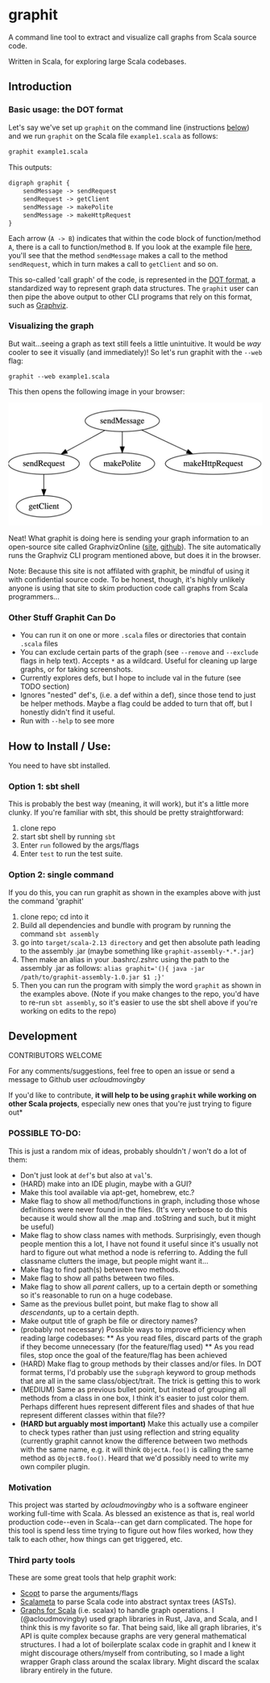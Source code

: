 # graphit
A command line tool to extract and visualize call graphs from Scala source code. 

Written in Scala, for exploring large Scala codebases.

## Introduction

### Basic usage: the DOT format
Let's say we've set up `graphit` on the command line (instructions [below](https://github.com/acloudmovingby/graphit/edit/main/README.md#how-to-install--use)) and we run `graphit` on the Scala file `example1.scala` as follows:
```sh
graphit example1.scala
```
This outputs:
```
digraph graphit {
	sendMessage -> sendRequest
	sendRequest -> getClient
	sendMessage -> makePolite
	sendMessage -> makeHttpRequest
}
```
Each arrow (`A -> B`) indicates that within the code block of function/method `A`, there is a call to function/method `B`. If you look at the example file [here](https://github.com/acloudmovingby/graphit/blob/main/examples/example1.scala), you'll see that the method `sendMessage` makes a call to the method `sendRequest`, which in turn makes a call to `getClient` and so on. 

This so-called 'call graph' of the code, is represented in the [DOT format](https://en.wikipedia.org/wiki/DOT_graph_description_language), a standardized way to represent graph data structures. The `graphit` user can then pipe the above output to other CLI programs that rely on this format, such as [Graphviz](https://graphviz.org/). 

### Visualizing the graph
But wait...seeing a graph as text still feels a little unintuitive. It would be *way* cooler to see it visually (and immediately)! So let's run graphit with the `--web` flag:
```
graphit --web example1.scala
```
This then opens the following image in your browser:

![Visualization of the call graph of a Scala file](https://github.com/acloudmovingby/graphit/blob/main/examples/example1.png?raw=true)

Neat! What graphit is doing here is sending your graph information to an open-source site called GraphvizOnline ([site](https://dreampuf.github.io/GraphvizOnline/), [github](https://github.com/dreampuf/GraphvizOnline)). The site automatically runs the Graphviz CLI program mentioned above, but does it in the browser.

Note: Because this site is not affilated with graphit, be mindful of using it with confidential source code. To be honest, though, it's highly unlikely anyone is using that site to skim production code call graphs from Scala programmers...

### Other Stuff Graphit Can Do

* You can run it on one or more `.scala` files or directories that contain `.scala` files
* You can exclude certain parts of the graph (see `--remove` and `--exclude` flags in help text). Accepts `*` as a wildcard. Useful for cleaning up large graphs, or for taking screenshots.
* Currently explores defs, but I hope to include val in the future (see TODO section)
* Ignores "nested" def's, (i.e. a def within a def), since those tend to just be helper methods. Maybe a flag could be added to turn that off, but I honestly didn't find it useful.
* Run with `--help` to see more


## How to Install / Use:
You need to have sbt installed.

### Option 1: sbt shell
This is probably the best way (meaning, it will work), but it's a little more clunky. If you're familiar with sbt, this should be pretty straightforward:
1. clone repo
2. start sbt shell by running `sbt`
3. Enter `run` followed by the args/flags
4. Enter `test` to run the test suite.

### Option 2: single command
If you do this, you can run graphit as shown in the examples above with just the command 'graphit'
1. clone repo; cd into it
2. Build all dependencies and bundle with program by running the command `sbt assembly`
3. go into `target/scala-2.13 directory` and get then absolute path leading to the assembly .jar (maybe something like `graphit-assembly-*.*.jar`)
4. Then make an alias in your .bashrc/.zshrc using the path to the assembly .jar as follows:
      ```alias graphit='(){ java -jar /path/to/graphit-assembly-1.0.jar $1 ;}'```
5. Then you can run the program with simply the word `graphit` as shown in the examples above.
(Note if you make changes to the repo, you'd have to re-run `sbt assembly`, so it's easier to use the sbt shell above if you're working on edits to the repo)
  
## Development

CONTRIBUTORS WELCOME

For any comments/suggestions, feel free to open an issue or send a message to Github user *acloudmovingby*

If you'd like to contribute, **it will help to be using `graphit` while working on other Scala projects**, especially new ones that you're just trying to figure out*

### POSSIBLE TO-DO:
This is just a random mix of ideas, probably shouldn't / won't do a lot of them: 
* Don't just look at `def`'s but also at `val`'s. 
* (HARD) make into an IDE plugin, maybe with a GUI?
* Make this tool available via apt-get, homebrew, etc.?
* Make flag to show all method/functions in graph, including those whose definitions were never found in the files. (It's very verbose to do this because it would show all the .map and .toString and such, but it might be useful)
* Make flag to show class names with methods. Surprisingly, even though people mention this a lot, I have not found it useful since it's usually not hard to figure out what method a node is referring to. Adding the full classname clutters the image, but people might want it...
* Make flag to find path(s) between two methods.
* Make flag to show all paths between two files.
* Make flag to show all *parent* callers, up to a certain depth or something so it's reasonable to run on a huge codebase.
* Same as the previous bullet point, but make flag to show all *descendants*, up to a certain depth.
* Make output title of graph be file or directory names?
* (probably not necessary) Possible ways to improve efficiency when reading large codebases:
** As you read files, discard parts of the graph if they become unnecessary (for the feature/flag used)
** As you read files, stop once the goal of the feature/flag has been achieved
* (HARD) Make flag to group methods by their classes and/or files. In DOT format terms, I'd probably use the `subgraph` keyword to group methods that are all in the same class/object/trait. The trick is getting this to work
* (MEDIUM) Same as previous bullet point, but instead of grouping all methods from a class in one box, I think it's easier to just color them. Perhaps different hues represent different files and shades of that hue represent different classes within that file??
* **(HARD but arguably most important)** Make this actually use a compiler to check types rather than just using reflection and string equality (currently graphit cannot know the difference between two methods with the same name, e.g. it will think `ObjectA.foo()` is calling the same method as `ObjectB.foo()`. Heard that we'd possibly need to write my own compiler plugin. 

### Motivation
This project was started by *acloudmovingby* who is a software engineer working full-time with Scala. As blessed an existence as that is, real world production code--even in Scala--can get darn complicated. The hope for this tool is spend less time trying to figure out how files worked, how they talk to each other, how things can get triggered, etc.


### Third party tools
These are some great tools that help graphit work: 
* [Scopt](https://github.com/scopt/scopt) to parse the arguments/flags
* [Scalameta](https://scalameta.org/docs/trees/guide.html) to parse Scala code into abstract syntax trees (ASTs).
* [Graphs for Scala](https://www.scala-graph.org/) (i.e. scalax) to handle graph operations. I (@acloudmovingby) used graph libraries in Rust, Java, and Scala, and I think this is my favorite so far. That being said, like all graph libraries, it's API is quite complex because graphs are very general mathematical structures. I had a lot of boilerplate scalax code in graphit and I knew it might discourage others/myself from contributing, so I made a light wrapper Graph class around the scalax library. Might discard the scalax library entirely in the future.


